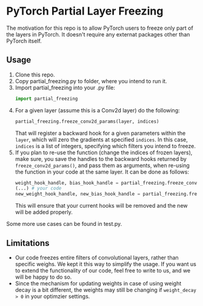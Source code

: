 PyTorch Partial Layer Freezing
=

The motivation for this repo is to allow PyTorch users to freeze only part of the layers in PyTorch.
It doesn't require any externat packages other than PyTorch itself.

Usage
-
1. Clone this repo.
2. Copy partial_freezing.py to folder, where you intend to run it.
3. Import partial_freezing into your .py file:
    ```python
    import partial_freezing
    ```
4. For a given layer (assume this is a Conv2d layer) do the following:
    ```python
    partial_freezing.freeze_conv2d_params(layer, indices)
    ```
    That will register a backward hook for a given parameters within the ```layer```, which will zero the gradients at specified ```indices```. In this case, ```indices``` is a list of integers, specifying which filters you intend to freeze.
5. If you plan to re-use the function (change the indices of frozen layers), make sure, you save the handles to the backward hooks returned by ```freeze_conv2d_params()```, and pass them as arguments, when re-using the function in your code at the same layer. It can be done as follows:
    ```python
    weight_hook_handle, bias_hook_handle = partial_freezing.freeze_conv2d_params(layer, indices)
    (...) # your code
    new_weight_hook_handle, new_bias_hook_handle = partial_freezing.freeze_conv2d_params(layer, indices, weight_hook_handle=weight_hook_handle, bias_hook_handle=bias_hook_handle)
    ```
    This will ensure that your current hooks will be removed and the new will be added properly.
    
Some more use cases can be found in test.py.
  
Limitations
-
* Our code freezes entire filters of convolutional layers, rather than specific weighs. We kept it this way to simplify the usage. If you want us to extend the functionality of our code, feel free to write to us, and we will be happy to do so.
* Since the mechanism for updating weights in case of using weight decay is a bit different, the weights may still be changing if ```weight_decay > 0``` in your optimzier settings.